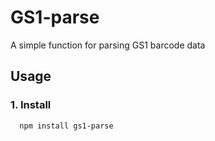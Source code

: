 # GS1-parse

A simple function for parsing GS1 barcode data

## Usage

### 1. Install

```console
  npm install gs1-parse
```
